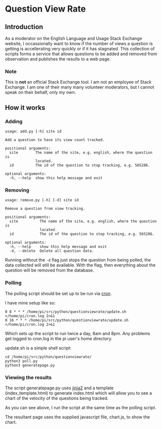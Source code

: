 # Question View Rate

## Introduction

As a moderator on the English Language and Usage Stack Exchange website, I occassionally want to know if the number of views a question is getting is accellerating very quickly or if it has stagnated. This collection of scripts forms a service that allows questions to be added and removed from observation and publishes the results to a web page.

### Note

This is **not** an official Stack Exchange tool. I am not an employee of Stack Exchange. I am one of their many many volunteer moderators, but I cannot speak on their behalf, only my own.

## How it works

### Adding
```
usage: add.py [-h] site id

Add a question to have its view count tracked.

positional arguments:
  site        The name of the site, e.g. english, where the question is
              located.
  id          The id of the question to stop tracking, e.g. 565286.

optional arguments:
  -h, --help  show this help message and exit
```
### Removing
```
usage: remove.py [-h] [-d] site id

Remove a question from view tracking.

positional arguments:
  site          The name of the site, e.g. english, where the question is
                located.
  id            The id of the question to stop tracking, e.g. 565286.

optional arguments:
  -h, --help    show this help message and exit
  -d, --delete  Delete all question data.
```

Running without the `-d` flag just stops the question from being polled, the data collected will still be available. With the flag, then everything about the question will be removed from the database.

### Polling

The polling script should be set up to be run via [cron](https://crontab.guru/).

I have mine setup like so:

```
0 8 * * * /home/pi/src/python/questionviewrate/update.sh >/home/pi/cron.log 2>&1
0 16 * * * /home/pi/src/python/questionviewrate/update.sh >/home/pi/cron.log 2>&1
```

Which sets up the script to run twice a day, 8am and 8pm. Any problems get logged to cron.log in the pi user's home directory.

update.sh is a simple shell script:
```
cd /home/pi/src/python/questionviewrate/
python3 poll.py
python3 generatepage.py
```

### Viewing the results

The script generatepage.py uses [jinja2](https://jinja2docs.readthedocs.io/en/stable/) and a template (index_template.html) to generate index.html which will allow you to see a chart of the velocity of the questions being tracked.

As you can see above, I run the script at the same time as the polling script.

The resultant page uses the supplied javascript file, chart.js, to show the chart.